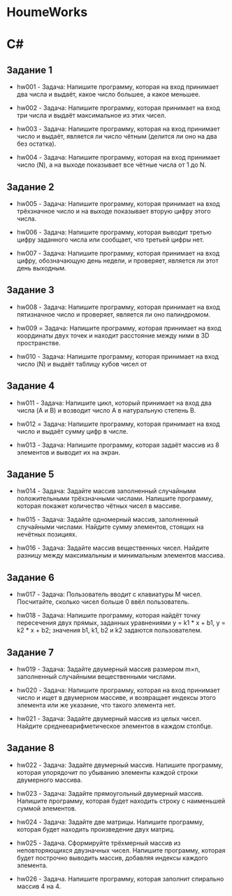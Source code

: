 # HoumeWorks
   # C#

   ## Задание 1

   * hw001 - Задача: Напишите программу, которая на вход принимает два числа и выдаёт, какое число большее, а какое меньшее.
    
   * hw002 - Задача: Напишите программу, которая принимает на вход три числа и выдаёт максимальное из этих чисел.
   
   * hw003 - Задача: Напишите программу, которая на вход принимает число и выдаёт, является ли число чётным (делится ли оно на два без остатка).
   
   * hw004 - Задача: Напишите программу, которая на вход принимает число (N), а на выходе показывает все чётные числа от 1 до N.

   ## Задание 2

   * hw005 - Задача: Напишите программу, которая принимает на вход трёхзначное число и на выходе показывает вторую цифру этого числа.

   * hw006 - Задача: Напишите программу, которая выводит третью цифру заданного числа или сообщает, что третьей цифры нет.

   * hw007 - Задача: Напишите программу, которая принимает на вход цифру, обозначающую день недели, и проверяет, является ли этот день выходным.

   ## Задание 3

   * hw008 - Задача: Напишите программу, которая принимает на вход пятизначное число и проверяет, является ли оно палиндромом.

   * hw009 = Задача: Напишите программу, которая принимает на вход координаты двух точек и находит расстояние между ними в 3D пространстве.

   * hw010 - Задача: Напишите программу, которая принимает на вход число (N) и выдаёт таблицу кубов чисел от 

## Задание 4

   * hw011 - Задача: Напишите цикл, который принимает на вход два числа (A и B) и возводит число A в натуральную степень B.

   * hw012 = Задача: Напишите программу, которая принимает на вход число и выдаёт сумму цифр в числе.

   * hw013 - Задача: Напишите программу, которая задаёт массив из 8 элементов и выводит их на экран.

## Задание 5

   * hw014 - Задача: Задайте массив заполненный случайными положительными трёхзначными числами. Напишите программу, которая покажет количество чётных чисел в массиве.

   * hw015 - Задача: Задайте одномерный массив, заполненный случайными числами. Найдите сумму элементов, стоящих на нечётных позициях.

   * hw016 - Задача: Задайте массив вещественных чисел. Найдите разницу между максимальным и минимальным элементов массива.

   ## Задание 6

   * hw017 - Задача: Пользователь вводит с клавиатуры M чисел. Посчитайте, сколько чисел больше 0 ввёл пользователь.

   * hw018 - Задача: Напишите программу, которая найдёт точку пересечения двух прямых, заданных уравнениями y = k1 * x + b1, y = k2 * x + b2; значения b1, k1, b2 и k2 задаются пользователем.

## Задание 7

   * hw019 - Задача: Задайте двумерный массив размером m×n, заполненный случайными вещественными числами.

   * hw020 - Задача: Напишите программу, которая на вход принимает число и ищет в двумерном массиве, и возвращает индексы этого элемента или же указание, что такого элемента нет.

   * hw021 - Задача: Задайте двумерный массив из целых чисел. Найдите среднееарифметическое элементов в каждом столбце.

## Задание 8

   * hw022 - Задача: Задайте двумерный массив. Напишите программу, которая упорядочит по убыванию элементы каждой строки двумерного массива.

   * hw023 - Задача: Задайте прямоугольный двумерный массив. Напишите программу, которая будет находить строку с наименьшей суммой элементов.

   * hw024 - Задача: Задайте две матрицы. Напишите программу, которая будет находить произведение двух матриц.

   * hw025 - Задача. Сформируйте трёхмерный массив из неповторяющихся двузначных чисел. Напишите программу, которая будет построчно выводить массив, добавляя индексы каждого элемента.

   * hw026 - Задача. Напишите программу, которая заполнит спирально массив 4 на 4.